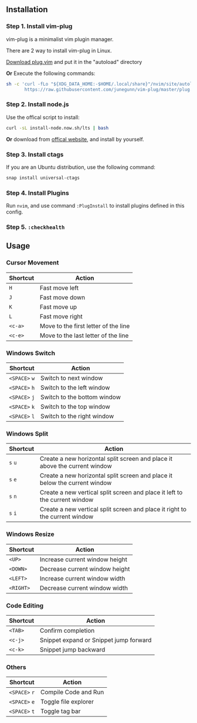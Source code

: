 ## Installation

### Step 1. Install vim-plug

vim-plug is a minimalist vim plugin manager.

There are 2 way to install vim-plug in Linux.

[Download plug.vim](https://raw.githubusercontent.com/junegunn/vim-plug/master/plug.vim) and put it in the "autoload" directory

**Or** Execute the following commands:

```bash
sh -c 'curl -fLo "${XDG_DATA_HOME:-$HOME/.local/share}"/nvim/site/autoload/plug.vim --create-dirs \
       https://raw.githubusercontent.com/junegunn/vim-plug/master/plug.vim'
```

### Step 2. Install node.js

Use the offical script to install:

```bash
curl -sL install-node.now.sh/lts | bash
```

**Or** download from [offical website](https://nodejs.org), and install by yourself.

### Step 3. Install ctags

If you are an Ubuntu distribution, use the following command: 

```bash
snap install universal-ctags
```

### Step 4. Install Plugins

Run `nvim`, and use command `:PlugInstall` to install plugins defined in this config.

### Step 5. `:checkhealth`

## Usage

### Cursor Movement

| Shortcut | Action                               |
| -------- | ------------------------------------ |
| `H`      | Fast move left                       |
| `J`      | Fast move down                       |
| `K`      | Fast move up                         |
| `L`      | Fast move right                      |
| `<c-a>`  | Move to the first letter of the line |
| `<c-e>`  | Move to the last letter of the line  |



### Windows Switch

| Shortcut      | Action                      |
| ------------- | --------------------------- |
| `<SPACE>` `w` | Switch to next window       |
| `<SPACE>` `h` | Switch to the left window   |
| `<SPACE>` `j` | Switch to the bottom window |
| `<SPACE>` `k` | Switch to the top window    |
| `<SPACE>` `l` | Switch to the right window  |



### Windows Split

| Shortcut | Action                                                       |
| -------- | ------------------------------------------------------------ |
| `s` `u`  | Create a new horizontal split screen and place it above the current window |
| `s` `e`  | Create a new horizontal split screen and place it below the current window |
| `s` `n`  | Create a new vertical split screen and place it left to the current window |
| `s` `i`  | Create a new vertical split screen and place it right to the current window |



### Windows Resize

| Shortcut  | Action                         |
| --------- | ------------------------------ |
| `<UP>`    | Increase current window height |
| `<DOWN>`  | Decrease current window height |
| `<LEFT>`  | Increase current window width  |
| `<RIGHT>` | Decrease current window width  |



### Code Editing

| Shortcut | Action                                 |
| -------- | -------------------------------------- |
| `<TAB>`  | Confirm completion                     |
| `<c-j>`  | Snippet expand or Snippet jump forward |
| `<c-k>`  | Snippet jump backward                  |



### Others

| Shortcut      | Action               |
| ------------- | -------------------- |
| `<SPACE>` `r` | Compile Code and Run |
| `<SPACE>` `e` | Toggle file explorer |
| `<SPACE>` `t` | Toggle tag bar       |

